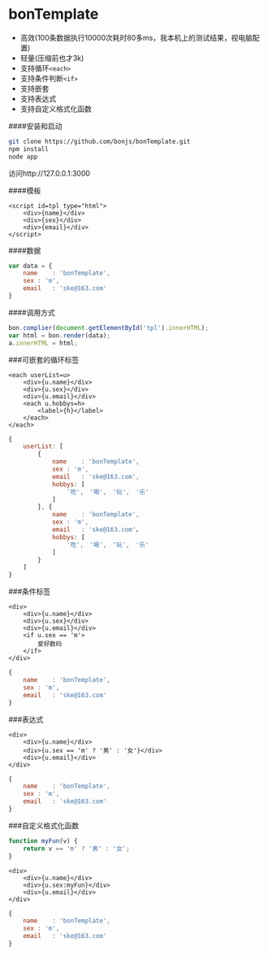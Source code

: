 # bonTemplate
* 高效(100条数据执行10000次耗时80多ms，我本机上的测试结果，视电脑配置)
* 轻量(压缩前也才3k)
* 支持循环```<each>```
* 支持条件判断```<if>```
* 支持嵌套
* 支持表达式
* 支持自定义格式化函数

####安装和启动
```Bash
git clone https://github.com/bonjs/bonTemplate.git
npm install
node app
```

访问http://127.0.0.1:3000

####模板
```
<script id=tpl type="html">
	<div>{name}</div>
	<div>{sex}</div>
	<div>{email}</div>
</script>
```
####数据
```javascript
var data = {
	name	: 'bonTemplate',
	sex	: 'm',
	email	: 'ske@163.com'
}
```
####调用方式
```javascript
bon.complier(document.getElementById('tpl').innerHTML);
var html = bon.render(data);
a.innerHTML = html;
```


###可嵌套的循环标签
```
<each userList=u>
	<div>{u.name}</div>
	<div>{u.sex}</div>
	<div>{u.email}</div>
	<each u.hobbys=h>
		<label>{h}</label>
	</each>
</each>
```
```javascript
{
	userList: [
		{
			name	: 'bonTemplate',
			sex	: 'm',
			email	: 'ske@163.com',
			hobbys: [
				'吃',　'喝',　'玩',　'乐'
			]
		}, {
			name	: 'bonTemplate',
			sex	: 'm',
			email	: 'ske@163.com'，
			hobbys: [
				'吃',　'喝',　'玩',　'乐'
			]
		}
	]
}
```

###条件标签
```
<div>
	<div>{u.name}</div>
	<div>{u.sex}</div>
	<div>{u.email}</div>
	<if u.sex == 'm'>
		爱好数码
	</if>
</div>
```
```javascript
{
	name	: 'bonTemplate',
	sex	: 'm',
	email	: 'ske@163.com'
}
```

###表达式
```
<div>
	<div>{u.name}</div>
	<div>{u.sex == 'm' ? '男' : '女'}</div>
	<div>{u.email}</div>
</div>
```
```javascript
{
	name	: 'bonTemplate',
	sex	: 'm',
	email	: 'ske@163.com'
}
```

###自定义格式化函数
```javascript
function myFun(v) {
	return v == 'm' ? '男' : '女';	
}
```

```
<div>
	<div>{u.name}</div>
	<div>{u.sex:myFun}</div>
	<div>{u.email}</div>
</div>
```
```javascript
{
	name	: 'bonTemplate',
	sex	: 'm',
	email	: 'ske@163.com'
}
